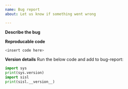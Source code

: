 ```yaml
---
name: Bug report
about: Let us know if something went wrong

---
```


**Describe the bug**

**Reproducable code**
```python
<insert code here>
```

**Version details**
Run the below code and add to bug-report:
```python
import sys
print(sys.version)
import sisl
print(sisl.__version__)
```
